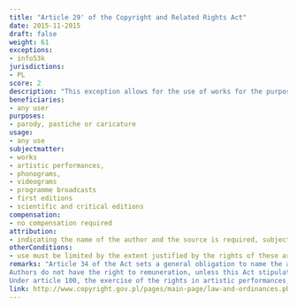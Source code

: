 ```yaml
---
title: "Article 29' of the Copyright and Related Rights Act"
date: 2015-11-2015
draft: false
weight: 61
exceptions:
- info53k
jurisdictions:
- PL
score: 2
description: "This exception allows for the use of works for the purposes of parody, pastiche or caricature, to the extent that is justified by the rights of these artistic genres." 
beneficiaries:
- any user
purposes: 
- parody, pastiche or caricature
usage:
- any use
subjectmatter:
- works
- artistic performances, 
- phonograms, 
- videograms 
- programme broadcasts 
- first editions 
- scientific and critical editions
compensation:
- no compensation required
attribution: 
- indicating the name of the author and the source is required, subject to existing options
otherConditions: 
- use must be limited by the extent justified by the rights of these artistic genres
remarks: "Article 34 of the Act sets a general obligation to name the author and the source, subject to existing options, in order to use the works within the limits of permissible free use.
Authors do not have the right to remuneration, unless this Act stipulates otherwise.
Under article 100, the exercise of the rights in artistic performances, phonograms, videograms and programme broadcasts, first editions or scientific and critical editions, is subject to the restrictions referred to in Articles 23-35, respectively."
link: http://www.copyright.gov.pl/pages/main-page/law-and-ordinances.php
---
```

